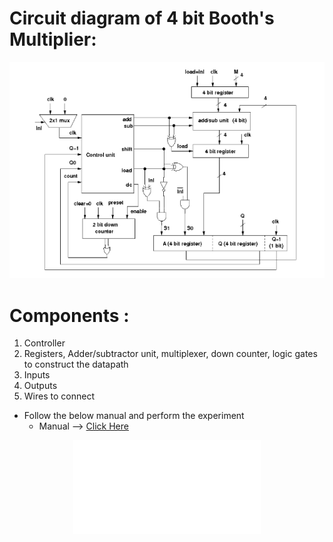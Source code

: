 # Circuit diagram of 4 bit Booth's Multiplier:
<center>
<img src="./simulation/images/img_booth_circuit.png">
</center>

# Components :
1. Controller
2. Registers, Adder/subtractor unit, multiplexer, down counter, logic gates to construct the datapath
3. Inputs
4. Outputs
5. Wires to connect


- Follow the below manual and perform the experiment
    - Manual --> [Click Here](./simulation/coavlNew.pdf)

<center>
<embed src="./simulation/coavlNew.pdf" type="application/pdf">
</center>